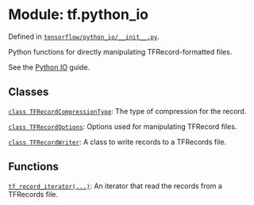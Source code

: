 <div itemscope itemtype="http://developers.google.com/ReferenceObject">
<meta itemprop="name" content="tf.python_io" />
<meta itemprop="path" content="Stable" />
</div>

# Module: tf.python_io



Defined in [`tensorflow/python_io/__init__.py`](https://www.tensorflow.org/code/tensorflow/python_io/__init__.py).

Python functions for directly manipulating TFRecord-formatted files.

See the [Python IO](https://tensorflow.org/api_guides/python/python_io) guide.

## Classes

[`class TFRecordCompressionType`](../tf/python_io/TFRecordCompressionType.md): The type of compression for the record.

[`class TFRecordOptions`](../tf/python_io/TFRecordOptions.md): Options used for manipulating TFRecord files.

[`class TFRecordWriter`](../tf/python_io/TFRecordWriter.md): A class to write records to a TFRecords file.

## Functions

[`tf_record_iterator(...)`](../tf/python_io/tf_record_iterator.md): An iterator that read the records from a TFRecords file.

